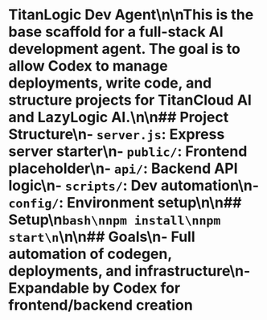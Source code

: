 # TitanLogic Dev Agent\n\nThis is the base scaffold for a full-stack AI development agent. The goal is to allow Codex to manage deployments, write code, and structure projects for TitanCloud AI and LazyLogic AI.\n\n## Project Structure\n- `server.js`: Express server starter\n- `public/`: Frontend placeholder\n- `api/`: Backend API logic\n- `scripts/`: Dev automation\n- `config/`: Environment setup\n\n## Setup\n```bash\nnpm install\nnpm start\n```\n\n## Goals\n- Full automation of codegen, deployments, and infrastructure\n- Expandable by Codex for frontend/backend creation
